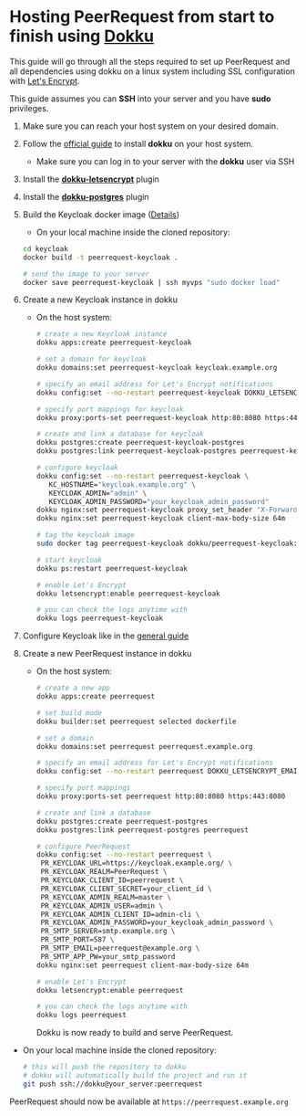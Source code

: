# Hosting PeerRequest from start to finish using [Dokku](https://dokku.com/)

This guide will go through all the steps required to set up PeerRequest and all dependencies using dokku on a linux
system including SSL configuration with [Let's Encrypt](https://letsencrypt.org/).

This guide assumes you can **SSH** into your server and you have **sudo** privileges.

1. Make sure you can reach your host system on your desired domain.
2. Follow the [official guide](https://dokku.com/docs/getting-started/installation/) to install **dokku** on your host
   system.
   - Make sure you can log in to your server with the **dokku** user via SSH
3. Install the [**dokku-letsencrypt**](https://github.com/dokku/dokku-letsencrypt#installation) plugin
4. Install the [**dokku-postgres**](https://github.com/dokku/dokku-postgres#installation) plugin
5. Build the Keycloak docker image ([Details](../keycloak))
   - On your local machine inside the cloned repository:

   ```bash
   cd keycloak
   docker build -t peerrequest-keycloak .
   
   # send the image to your server
   docker save peerrequest-keycloak | ssh myvps "sudo docker load"
   ```

6. Create a new Keycloak instance in dokku
   - On the host system:

     ```bash
     # create a new Keycloak instance
     dokku apps:create peerrequest-keycloak
     
     # set a domain for keycloak
     dokku domains:set peerrequest-keycloak keycloak.example.org
     
     # specify an email address for Let's Encrypt notifications
     dokku config:set --no-restart peerrequest-keycloak DOKKU_LETSENCRYPT_EMAIL=report@example.org
     
     # specify port mappings for keycloak
     dokku proxy:ports-set peerrequest-keycloak http:80:8080 https:443:8080
     
     # create and link a database for keycloak
     dokku postgres:create peerrequest-keycloak-postgres
     dokku postgres:link peerrequest-keycloak-postgres peerrequest-keycloak
     
     # configure keycloak
     dokku config:set --no-restart peerrequest-keycloak \
        KC_HOSTNAME="keycloak.example.org" \
        KEYCLOAK_ADMIN="admin" \
        KEYCLOAK_ADMIN_PASSWORD="your_keycloak_admin_password"
     dokku nginx:set peerrequest-keycloak proxy_set_header "X-Forwarded-Host $http_host"
     dokku nginx:set peerrequest-keycloak client-max-body-size 64m
     
     # tag the keycloak image
     sudo docker tag peerrequest-keycloak dokku/peerrequest-keycloak:latest
     
     # start keycloak
     dokku ps:restart peerrequest-keycloak
     
     # enable Let's Encrypt
     dokku letsencrypt:enable peerrequest-keycloak
     
     # you can check the logs anytime with
     dokku logs peerrequest-keycloak
     ```

7. Configure Keycloak like in the [general guide](../README.md#guide)
8. Create a new PeerRequest instance in dokku
   - On the host system:

      ```bash
      # create a new app
      dokku apps:create peerrequest
   
      # set build mode
      dokku builder:set peerrequest selected dockerfile
   
      # set a domain
      dokku domains:set peerrequest peerrequest.example.org
   
      # specify an email address for Let's Encrypt notifications
      dokku config:set --no-restart peerrequest DOKKU_LETSENCRYPT_EMAIL=report@example.org
   
      # specify port mappings
      dokku proxy:ports-set peerrequest http:80:8080 https:443:8080
   
      # create and link a database
      dokku postgres:create peerrequest-postgres
      dokku postgres:link peerrequest-postgres peerrequest
   
      # configure PeerRequest
      dokku config:set --no-restart peerrequest \
       PR_KEYCLOAK_URL=https://keycloak.example.org/ \
       PR_KEYCLOAK_REALM=PeerRequest \
       PR_KEYCLOAK_CLIENT_ID=peerrequest \
       PR_KEYCLOAK_CLIENT_SECRET=your_client_id \
       PR_KEYCLOAK_ADMIN_REALM=master \
       PR_KEYCLOAK_ADMIN_USER=admin \
       PR_KEYCLOAK_ADMIN_CLIENT_ID=admin-cli \
       PR_KEYCLOAK_ADMIN_PASSWORD=your_keycloak_admin_password \
       PR_SMTP_SERVER=smtp.example.org \
       PR_SMTP_PORT=587 \
       PR_SMTP_EMAIL=peerrequest@example.org \
       PR_SMTP_APP_PW=your_smtp_password
      dokku nginx:set peerrequest client-max-body-size 64m
   
      # enable Let's Encrypt
      dokku letsencrypt:enable peerrequest
   
      # you can check the logs anytime with
      dokku logs peerrequest
      ```
     Dokku is now ready to build and serve PeerRequest.


- On your local machine inside the cloned repository:

   ```bash
   # this will push the repository to dokku
   # dokku will automatically build the project and run it
   git push ssh://dokku@your_server:peerrequest
   ```

PeerRequest should now be available at `https://peerrequest.example.org`
